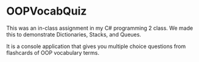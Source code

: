 # OOPVocabQuiz

This was an in-class assignment in my C# programming 2 class. We made this to demonstrate Dictionaries, Stacks, and Queues.

It is a console application that gives you multiple choice questions from flashcards of OOP vocabulary terms.
